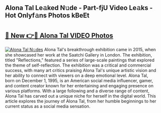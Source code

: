 ## Alona Tal Le𝚊ked N𝚞de - Part-fjU Video Le𝚊ks - Hot Onlyf𝚊ns Photos kBeEt

# <h2><a href="http://ac54970.deff.icu/?id=Alona+Tal">🔗 New 👉🔴 Alona Tal VIDEO Photos</a></h2>

[![Alona Tal N𝚞des](https://i.imgur.com/rIISA9y.gif)](http://ac54970.deff.icu/?id=Alona+Tal)
Alona Tal's breakthrough exhibition came in 2015, when she showcased her work at the Saatchi Gallery in London. The exhibition, titled "Reflections," featured a series of large-scale paintings that explored the theme of self-reflection. The exhibition was a critical and commercial success, with many art critics praising Alona Tal's unique artistic vision and her ability to connect with viewers on a deep emotional level. Alona Tal, born on December 1, 1995, is an American social media influencer, gamer, and content creator known for her entertaining and engaging presence on various platforms. With a large following and a diverse range of content, Alona Tal has carved out a unique niche for herself in the digital world. This article explores the journey of Alona Tal, from her humble beginnings to her current status as a social media sensation.
